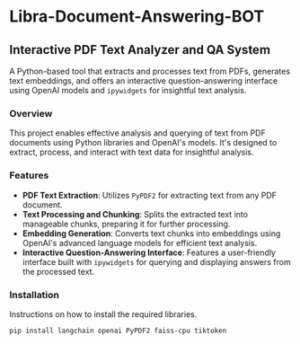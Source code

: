 # Libra-Document-Answering-BOT

## Interactive PDF Text Analyzer and QA System
A Python-based tool that extracts and processes text from PDFs, generates text embeddings, and offers an interactive question-answering interface using OpenAI models and `ipywidgets` for insightful text analysis.

### Overview
This project enables effective analysis and querying of text from PDF documents using Python libraries and OpenAI's models. It's designed to extract, process, and interact with text data for insightful analysis.

### Features
- **PDF Text Extraction**: Utilizes `PyPDF2` for extracting text from any PDF document.
- **Text Processing and Chunking**: Splits the extracted text into manageable chunks, preparing it for further processing.
- **Embedding Generation**: Converts text chunks into embeddings using OpenAI's advanced language models for efficient text analysis.
- **Interactive Question-Answering Interface**: Features a user-friendly interface built with `ipywidgets` for querying and displaying answers from the processed text.

### Installation
Instructions on how to install the required libraries.

```bash
pip install langchain openai PyPDF2 faiss-cpu tiktoken

